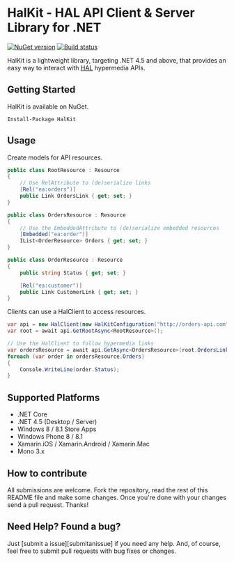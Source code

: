 # HalKit - HAL API Client & Server Library for .NET

[![NuGet version](https://badge.fury.io/nu/halkit.svg)][nuget]
[![Build status](https://ci.appveyor.com/api/projects/status/h9y4iv2ewqama4qw/branch/master?svg=true)][appveyor]

[nuget]: http://www.nuget.org/packages/HalKit
[appveyor]: https://ci.appveyor.com/project/viagogo/halkit/branch/master

HalKit is a lightweight library, targeting .NET 4.5 and above, that provides an easy way to interact with [HAL][hal] hypermedia APIs.

[hal]: http://stateless.co/hal_specification.html


## Getting Started

HalKit is available on NuGet.

```
Install-Package HalKit
```


## Usage

Create models for API resources.

```c#
public class RootResource : Resource
{
    // Use RelAttribute to (de)serialize links
    [Rel("ea:orders")]
    public Link OrdersLink { get; set; }
}

public class OrdersResource : Resource
{
    // Use the EmbeddedAttribute to (de)serialize embedded resources
    [Embedded("ea:order")]
    IList<OrderResource> Orders { get; set; }
}

public class OrderResource : Resource
{
    public string Status { get; set; }

    [Rel("ea:customer")]
    public Link CustomerLink { get; set; }
}
```

Clients can use a HalClient to access resources.

```c#
var api = new HalClient(new HalKitConfiguration("http://orders-api.com"));
var root = await api.GetRootAsync<RootResource>();

// Use the HalClient to follow hypermedia links
var ordersResource = await api.GetAsync<OrdersResource>(root.OrdersLink);
foreach (var order in ordersResource.Orders)
{
    Console.WriteLine(order.Status);
}
```


## Supported Platforms

* .NET Core
* .NET 4.5 (Desktop / Server)
* Windows 8 / 8.1 Store Apps
* Windows Phone 8 / 8.1
* Xamarin.iOS / Xamarin.Android / Xamarin.Mac
* Mono 3.x


## How to contribute

All submissions are welcome. Fork the repository, read the rest of this README
file and make some changes. Once you're done with your changes send a pull
request. Thanks!


## Need Help? Found a bug?

Just [submit a issue][submitanissue] if you need any help. And, of course, feel
free to submit pull requests with bug fixes or changes.
